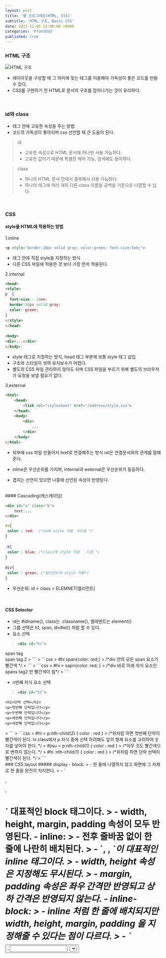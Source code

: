 ```yaml
---
layout: post
title: '웹 프로그래밍(HTML, CSS)'
subtitle: 'HTML 구조, Basic CSS'
date: 2021-11-05 12:00:00 +0900
categories: 'FrontEnd'
published: true
---
```


### HTML 구조

![HTML 구조](/img/posts/basiccss/htmllayout.png)

- 레이아웃을 구성할 때 그 의미에 맞는 태그를 이용해야 가독성이 좋은 코드를 만들 수 있다.
- CSS를 구현하기 전 HTML로 문서의 구조를 잡아나가는 것이 유리하다.
<BR>

### id와 class
- 태그 안에 고유한 속성을 주는 방법
- 코드의 가독성이 좋아지며 css 선언할 때 큰 도움이 된다. 

> id 
> - 고유한 속성으로 HTML 문서에 하나만 사용 가능하다.
> - 고유한 값이기 때문에 특별한 제어 가능, 검색에도 용이하다.

> class
> - 하나의 HTML 문서 안에서 중복해서 사용 가능하다. 
> - 하나의 태그에 여러 개의 다른 class 이름을 공백을 기준으로 나열할 수 있다. 
 
<br>

### CSS
#### style을 HTML에 적용하는 방법

1.inline
```html
<p style="border:10px solid gray; color:green; font-size:5em;">
```
- 태그 안에 직접 style을 지정하는 방식
- 다른 CSS 파일에 적용한 것 보다 가장 먼저 적용된다.

2.internal
```html
<head>
<style>
p  {
  font-size : 10em;
  border:10px solid gray;
  color: green;
}
</style>
</head>

<body>
<div>...</div>
</body>
```
- style 태그로 지정하는 방식, head 태그 부분에 보통 style 태그 삽입
- 구조와 스타일이 섞여 유지보수가 어렵다.
- 별도의 CSS 파일 관리하지 않아도 되며 CSS 파일을 부르기 위해 별도의 브라우저가 요청을 보낼 필요가 없다.

3.external
```html
<html>
	<head>
		<link rel="stylesheet" href="/address/style.css">
	</head>
	<body>
		<div>
			...
		</div>
	</body>
</html>
```
- 외부에 css 파일 만들어서 href로 연결해주는 방식 rel은 연결문서와의  관계를 말해준다. 

- inline은 우선순위를 가지며, internal과 external은 우선순위가 동등하다. 
- 겹치는 선언이 있으면 나중에 선언된 속성이 반영된다. 
<br>
#### Cascading(캐스캐이딩)

```html
<div id="a" class="b">
	text....
</div>
```

```css
#a{
 color : red;  /*id에 style 적용  #이용 */
}

.b{
 color : blue; /*class에 style 적용  .이용 */
}

div{
 color : green; /*엘리먼트에 style 적용*/
}
```
- 우선순위: id > class > ELEMNET(엘리먼트)
<BR>

#### CSS Selector
- id는 #idname{}, class는 .classname{}, 엘레멘트는  element{}
- 그룹 선택은 h1, span, div#id{} 처럼 할 수 있다.
- 요소 선택
> ```html
> <div id="hi">
  <div>
    <span> span tag </span>
  </div>
  <span> span tag 2 </span>
</div>
> ```
> ```css
> #hi span{color: red;} 
> /*div 안의 모든 span 요소가 빨간색 */
> ```
> ```css
> #hi > sapn{color: red; }
> /*div 바로 아래 자식 요소인 spans tag2 만 빨간색이 됨*/
> ```

- n번쨰 자식 요소 선택
> ```html
> <div id="hi">
  	<h2>단락 선택</h2>
  	<p>첫번째 단락입니다</p>
  	<p>두번째 단락입니다</p>
  	<p>세번째 단락입니다</p>
  	<p>네번째 단락입니다</p>
</div>
> ```
> ```css
> #hi > p:nth-child(2) { color : red }
> /*위처럼 하면 첫번째 단락이 빨간색이 된다. hi class에서 p 자식 중에 선택 하려해도 앞의 형제 요소를 고려하여 숫자를 넣어야 한다.  */
> #jisu > p:nth-child(1) { color : red }
> /*아무 것도 빨간색으로 변하지 않는다. */
> #hi :nth-child(1) { color : red }
> /*위처럼 하면 단락 선택이 빨간색이 된다. */
> ```

<br>
### CSS layout
##### display
- block:
> - 한 줄에 나열하지 않고 화면에 그 자체로 한 줄을 완전히 차지한다.
> - `<p>, <div>, <h1>` 대표적인 block 태그이다.
> - width, height, margin, padding 속성이 모두 반영된다. 
- inline:
> - 전후 줄바꿈 없이 한 줄에 나란히 배치된다.
> - `<span>, <a>, <em>`이 대표적인 inline 태그이다.
> - width, height 속성은 지정해도 무시된다.
> - margin, padding 속성은 좌우 간격만 반영되고 상하 간격은 반영되지 않는다. 
- inline-block:
> - inline 처럼 한 줄에 배치되지만 width, height, margin, padding 을 지정해줄 수 있다는 점이 다르다. 
> - `<button>, <input>, <select>` 태그가 있다. 
> - 한 줄에 여러 엘리멘트를 정확한 너비만큼 배치할 수 있다.

- flex: 레이아웃 배치 전용 기능으로 고안된 레이아웃
> - flex는 부모 요소인 Flex Container, 자식 요소인 Flex Item로 구성된다.
> - flex 아이템들은 가로 방향으로 배치되고, 자신이 가진 내용물 너비 만큼만 차지하게 된다. 높이는 컨테이너 높이만큼 늘어난다. 
> - flex-direction: row; (기본값), column;, row-reverse;, column-reverse; 설정도 가능하다. 
<a href="#target"> 클릭! 시각적으로 확인</a> 
<br>

##### positon
- static
> - 기본 속성, 순서대로(위에서 아래로, 좌에서 우로) 배치된다.
- relative
> - 자기 자신을 기준으로 top, right, bottom, left 의 오프셋값을 적용한다. 
- absolute
> - static이 아닌 상위 엘리먼트의 position을 기준으로 top, right, bottom, left 의 오프셋값을 적용한다. 
- fixed
> - 전체화면(viewport)의 좌측, 맨 위를 기준으로 동작한다.

<a href="#target"> 클릭! 시각적으로 확인</a> 
<br>
##### float
- 한 요소가 보통 흐름에서 빠져 텍스트 및 인라인 요소가 그 주위를 감싸는 특별한 형태로 배치된다. 
- right, left, none(초기값)
<a href="#target"> 클릭! 시각적으로 확인</a> 

<br>
##### padding, border, margin

![padding, border, margin](/img/posts/basiccss/layout.png)
- padding: content의 바로 밖의 요소 내부 빈공간
> - padding: 10px; : 위, 오른쪽, 바닥, 왼쪽 모두 10px
> - padding: 10px 5px; : 위, 바닥 10px, 오른쪽, 왼쪽 5px
> - padding: 10px 5px 7px; : 위 10px, 오른쪽, 왼쪽 5px, 바닥 7px
> - padding: 10px 5px 7px 3px; : 위 10px, 오른쪽 5px, 바닥 7px, 왼쪽 3px
- border: 요소의 테두리
> - border: 너비 스타일 색; 순으로 축약형으로 사용 가능
- margin: 요소 주위의 빈 공간
> - padding과 같은 방식으로 오프셋 설정 가능
<a href="#target"> 클릭! 시각적으로 확인</a> 

<br>

Reference:<a name="target"> </a> 
- 웹 프로그래밍(풀스택)_부스트코스 과정을 학습한 내용입니다.
- [DaleSeo_css display 속성](https://www.daleseo.com/css-display-inline-block/) 
- flex 세부적인 설명은 [1분코딩_flex]{https://studiomeal.com/archives/197}
- [MDN Web Docs_position 속성](https://developer.mozilla.org/ko/docs/Web/CSS/position)
- [MDN Web Docs_float 속성](https://developer.mozilla.org/ko/docs/Web/CSS/float)
- [MDN Web Docs_padding 속성](https://developer.mozilla.org/ko/docs/Web/CSS/padding)
- [MDN Web Docs_border 속성](https://developer.mozilla.org/ko/docs/Web/CSS/border)
- [MDN Web Docs_margin 속성](https://developer.mozilla.org/ko/docs/Web/CSS/margin)